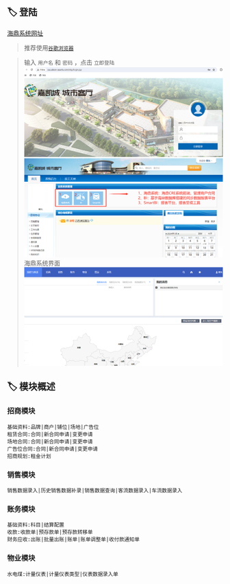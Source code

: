 ## 🏷️ 登陆
[海鼎系统网址]( http://oa.calxon-assets.com/)
>推荐使用[`谷歌浏览器`](https://www.google.com/intl/zh-CN/chrome/) 

> 输入 `用户名` 和 `密码` ，点击 `立即登陆`
![img_1.png](_media/img_1.png)
![img_3.png](_media/img_3.png)
> 海鼎系统界面
![img_4.png](_media/img_4.png)

## 🏷️ 模块概述
### 招商模块

```模块清单
基础资料:品牌|商户|铺位|场地|广告位
租赁合同:合同|新合同申请|变更申请
场地合同:合同|新合同申请|变更申请
广告位合同:合同|新合同申请|变更申请
招商规划:租金计划
```

### 销售模块

```模块清单
销售数据录入|历史销售数据补录|销售数据查询|客流数据录入|车流数据录入
```

### 账务模块

```模块清单
基础资料:科目|结算配置
收款:收款单|预存款单|预存款转移单
财务应收:出账|批量出账|账单|账单调整单|收付款通知单
```

### 物业模块

```模块清单
水电煤:计量仪表|计量仪表类型|仪表数据录入单
```